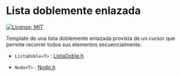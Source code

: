 # Lista doblemente enlazada
[![License: MIT](https://img.shields.io/badge/License-MIT-yellow.svg)](https://opensource.org/licenses/MIT)

Template de una lista doblemente enlazada provista de un cursor que permite recorrer todos sus elementos secuencialmente.

* `ListaDoble<T>` : [ListaDoble.h](../master/src/ListaDoble.h)
    
* `Nodo<T>` : [Nodo.h](../master/src/Nodo.h)

